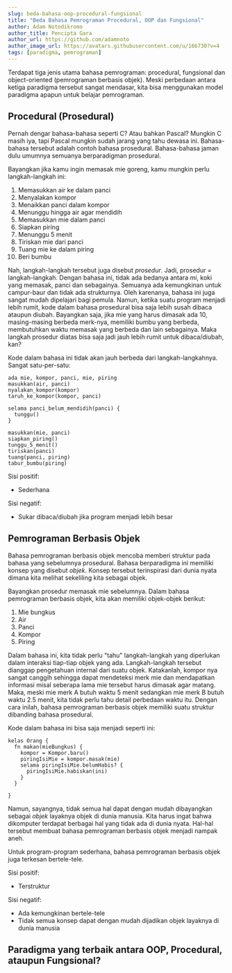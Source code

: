 ```yaml
---
slug: beda-bahasa-oop-procedural-fungsional
title: "Beda Bahasa Pemrograman Procedural, OOP dan Fungsional"
author: Adam Notodikromo
author_title: Pencipta Gara
author_url: https://github.com/adamnoto
author_image_url: https://avatars.githubusercontent.com/u/166730?v=4
tags: [paradigma, pemrograman]
---
```


Terdapat tiga jenis utama bahasa pemrograman: procedural, fungsional dan object-oriented (pemrograman berbasis objek). 
Meski perbedaan antara ketiga paradigma tersebut sangat mendasar, kita bisa menggunakan model paradigma apapun untuk 
belajar pemrograman.

<!--truncate-->

## Procedural (Prosedural)

Pernah dengar bahasa-bahasa seperti C? Atau bahkan Pascal? Mungkin C masih iya, tapi Pascal mungkin sudah jarang yang tahu dewasa ini. Bahasa-bahasa tersebut adalah contoh bahasa prosedural. Bahasa-bahasa jaman dulu umumnya semuanya berparadigman prosedural.

Bayangkan jika kamu ingin memasak mie goreng, kamu mungkin perlu langkah-langkah ini:

1. Memasukkan air ke dalam panci
2. Menyalakan kompor
3. Menaikkan panci dalam kompor
4. Menunggu hingga air agar mendidih
5. Memasukkan mie dalam panci
6. Siapkan piring
7. Menunggu 5 menit
8. Tiriskan mie dari panci
9. Tuang mie ke dalam piring
10. Beri bumbu

Nah, langkah-langkah tersebut juga disebut _prosedur_. Jadi, prosedur = langkah-langkah. Dengan bahasa ini, tidak ada bedanya antara _mi_, koki yang memasak, panci dan sebagainya. Semuanya ada kemungkinan untuk campur-baur dan tidak ada strukturnya. Oleh karenanya, bahasa ini juga sangat mudah dipelajari bagi pemula. Namun, ketika suatu program menjadi lebih rumit, kode dalam bahasa prosedural bisa saja lebih susah dibaca ataupun diubah. Bayangkan saja, jika mie yang harus dimasak ada 10, masing-masing berbeda merk-nya, memiliki bumbu yang berbeda, membutuhkan waktu memasak yang berbeda dan lain sebagainya. Maka langkah prosedur diatas bisa saja jadi jauh lebih rumit untuk dibaca/diubah, kan?

Kode dalam bahasa ini tidak akan jauh berbeda dari langkah-langkahnya. Sangat satu-per-satu:

```gr
ada mie, kompor, panci, mie, piring
masukkan(air, panci)
nyalakan_kompor(kompor)
taruh_ke_kompor(kompor, panci)

selama panci_belum_mendidih(panci) {
  tunggu()
}

masukkan(mie, panci)
siapkan_piring()
tunggu_5_menit()
tiriskan(panci)
tuang(panci, piring)
tabur_bumbu(piring)
```

Sisi positif:
- Sederhana

Sisi negatif:
- Sukar dibaca/diubah jika program menjadi lebih besar

## Pemrograman Berbasis Objek

Bahasa pemrograman berbasis objek mencoba memberi struktur pada bahasa yang sebelumnya prosedural. Bahasa berparadigma ini memiliki konsep yang disebut _objek_. Konsep tersebut terinspirasi dari dunia nyata dimana kita melihat sekeliling kita sebagai objek.

Bayangkan prosedur memasak mie sebelumnya. Dalam bahasa pemrograman berbasis objek, kita akan memiliki objek-objek berikut:

1. Mie bungkus
2. Air
3. Panci
4. Kompor
5. Piring

Dalam bahasa ini, kita tidak perlu "tahu" langkah-langkah yang diperlukan dalam interaksi tiap-tiap objek yang ada. Langkah-langkah tersebut dianggap pengetahuan internal dari suatu objek. Katakanlah, kompor nya sangat canggih sehingga dapat mendeteksi merk mie dan mendapatkan informasi misal seberapa lama mie tersebut harus dimasak agar matang. Maka, meski mie merk A butuh waktu 5 menit sedangkan mie merk B butuh waktu 2.5 menit, kita tidak perlu tahu detail perbedaan waktu itu. Dengan cara inilah, bahasa pemrograman berbasis objek memiliki suatu struktur dibanding bahasa prosedural.

Kode dalam bahasa ini bisa saja menjadi seperti ini:

```gr
kelas Orang {
  fn makan(mieBungkus) {
    kompor = Kompor.baru()
    piringIsiMie = kompor.masak(mie)
    selama piringIsiMie.belumHabis? {
      piringIsiMie.habiskan(ini)
    }
  }

}
```

Namun, sayangnya, tidak semua hal dapat dengan mudah dibayangkan sebagai _objek_ layaknya objek di dunia manusia. Kita harus ingat bahwa dikomputer terdapat berbagai hal yang tidak ada di dunia nyata. Hal-hal tersebut membuat bahasa pemrograman berbasis objek menjadi nampak aneh.

Untuk program-program sederhana, bahasa pemrograman berbasis objek juga terkesan bertele-tele.

Sisi positif:
- Terstruktur

Sisi negatif:
- Ada kemungkinan bertele-tele
- Tidak semua konsep dapat dengan mudah dijadikan objek layaknya di dunia manusia

## Paradigma yang terbaik antara OOP, Procedural, ataupun Fungsional?
